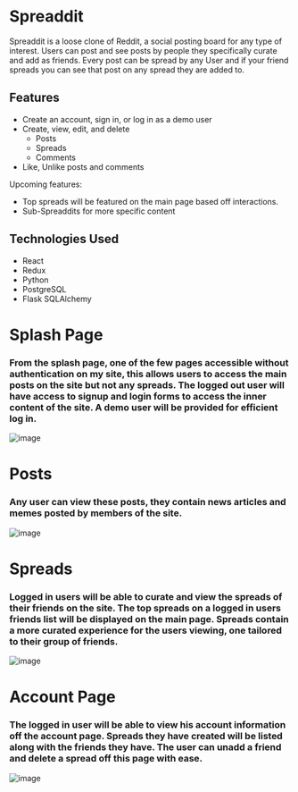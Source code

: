 # Spreaddit

Spreaddit is a loose clone of Reddit, a social posting board for any type of interest. Users can post and see posts by people they specifically curate and add as friends. Every post can be spread by any User and if your friend spreads you can see that post on any spread they are added to.


## Features
- Create an account, sign in, or log in as a demo user
- Create, view, edit, and delete
   - Posts
   - Spreads
   - Comments
- Like, Unlike posts and comments

Upcoming features:
- Top spreads will be featured on the main page based off interactions.
- Sub-Spreaddits for more specific content

## Technologies Used
- React
- Redux
- Python
- PostgreSQL
- Flask SQLAlchemy

# Splash Page
### From the splash page, one of the few pages accessible without authentication on my site, this allows users to access the main posts on the site but not any spreads. The logged out user will have access to signup and login forms to access the inner content of the site. A demo user will be provided for efficient log in.
![image](https://user-images.githubusercontent.com/32913497/162892277-249b90a5-726f-4991-9d44-205a497efaa0.png)

# Posts
### Any user can view these posts, they contain news articles and memes posted by members of the site.
![image](https://user-images.githubusercontent.com/32913497/162892351-3bbad235-336c-4b45-8497-0ff191f72e01.png)

# Spreads
### Logged in users will be able to curate and view the spreads of their friends on the site. The top spreads on a logged in users friends list will be displayed on the main page. Spreads contain a more curated experience for the users viewing, one tailored to their group of friends.
![image](https://user-images.githubusercontent.com/32913497/162892393-4a274961-7117-43cc-bf00-963c4303cf2f.png)

# Account Page
### The logged in user will be able to view his account information off the account page. Spreads they have created will be listed along with the friends they have. The user can unadd a friend and delete a spread off this page with ease.
![image](https://user-images.githubusercontent.com/32913497/162892461-f96d814f-7fdb-49cd-8658-97f7760ead3e.png)
